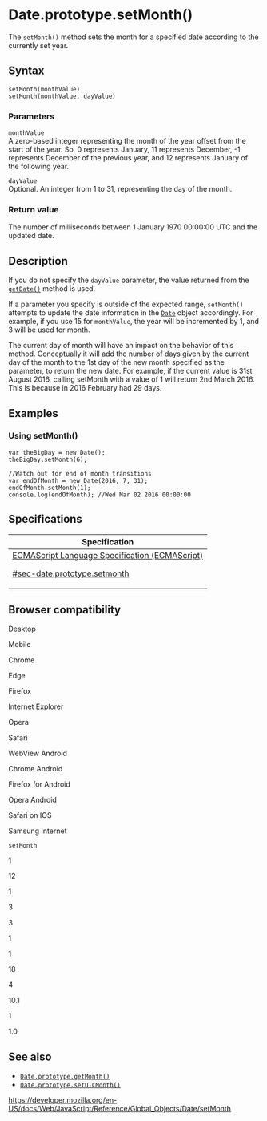 # Date.prototype.setMonth()

The `setMonth()` method sets the month for a specified date according to the currently set year.

## Syntax

    setMonth(monthValue)
    setMonth(monthValue, dayValue)

### Parameters

`monthValue`  
A zero-based integer representing the month of the year offset from the start of the year. So, 0 represents January, 11 represents December, -1 represents December of the previous year, and 12 represents January of the following year.

`dayValue`  
Optional. An integer from 1 to 31, representing the day of the month.

### Return value

The number of milliseconds between 1 January 1970 00:00:00 UTC and the updated date.

## Description

If you do not specify the `dayValue` parameter, the value returned from the [`getDate()`](getdate) method is used.

If a parameter you specify is outside of the expected range, `setMonth()` attempts to update the date information in the [`Date`](../date) object accordingly. For example, if you use 15 for `monthValue`, the year will be incremented by 1, and 3 will be used for month.

The current day of month will have an impact on the behavior of this method. Conceptually it will add the number of days given by the current day of the month to the 1st day of the new month specified as the parameter, to return the new date. For example, if the current value is 31st August 2016, calling setMonth with a value of 1 will return 2nd March 2016. This is because in 2016 February had 29 days.

## Examples

### Using setMonth()

    var theBigDay = new Date();
    theBigDay.setMonth(6);

    //Watch out for end of month transitions
    var endOfMonth = new Date(2016, 7, 31);
    endOfMonth.setMonth(1);
    console.log(endOfMonth); //Wed Mar 02 2016 00:00:00

## Specifications

<table>
<thead>
<tr class="header">
<th>Specification</th>
</tr>
</thead>
<tbody>
<tr class="odd">
<td>
<a href="https://tc39.es/ecma262/#sec-date.prototype.setmonth">ECMAScript Language Specification (ECMAScript) 
<br/>

<span class="small">#sec-date.prototype.setmonth</span>
</a>
</td>
</tr>
</tbody>
</table>

## Browser compatibility

Desktop

Mobile

Chrome

Edge

Firefox

Internet Explorer

Opera

Safari

WebView Android

Chrome Android

Firefox for Android

Opera Android

Safari on IOS

Samsung Internet

`setMonth`

1

12

1

3

3

1

1

18

4

10.1

1

1.0

## See also

-   [`Date.prototype.getMonth()`](getmonth)
-   [`Date.prototype.setUTCMonth()`](setutcmonth)

<a href="https://developer.mozilla.org/en-US/docs/Web/JavaScript/Reference/Global_Objects/Date/setMonth" class="_attribution-link">https://developer.mozilla.org/en-US/docs/Web/JavaScript/Reference/Global_Objects/Date/setMonth</a>
